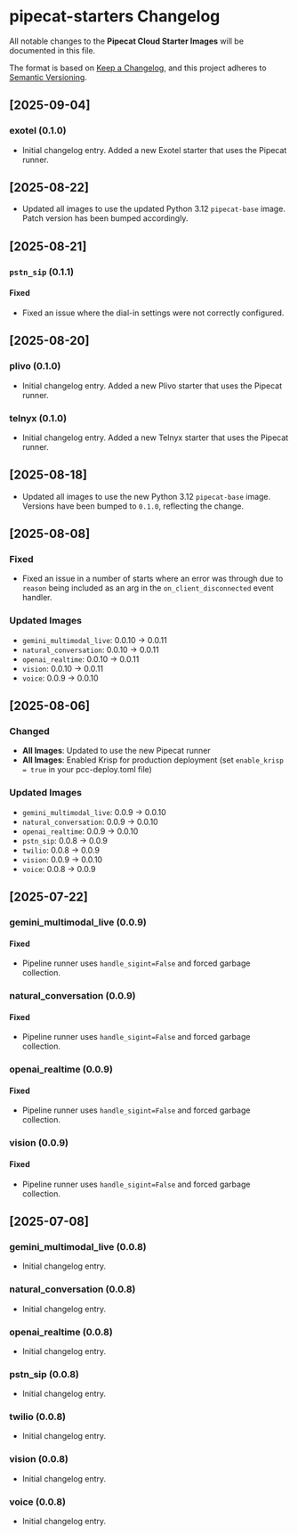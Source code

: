 # pipecat-starters Changelog

All notable changes to the **Pipecat Cloud Starter Images** will be documented in this file.

The format is based on [Keep a Changelog](https://keepachangelog.com/en/1.0.0/),
and this project adheres to [Semantic Versioning](https://semver.org/spec/v2.0.0.html).

## [2025-09-04]

### exotel (0.1.0)

- Initial changelog entry. Added a new Exotel starter that uses the Pipecat
  runner.

## [2025-08-22]

- Updated all images to use the updated Python 3.12 `pipecat-base` image.
  Patch version has been bumped accordingly.

## [2025-08-21]

### `pstn_sip` (0.1.1)

#### Fixed

- Fixed an issue where the dial-in settings were not correctly configured.

## [2025-08-20]

### plivo (0.1.0)

- Initial changelog entry. Added a new Plivo starter that uses the Pipecat
  runner.

### telnyx (0.1.0)

- Initial changelog entry. Added a new Telnyx starter that uses the Pipecat
  runner.

## [2025-08-18]

- Updated all images to use the new Python 3.12 `pipecat-base` image. Versions
  have been bumped to `0.1.0`, reflecting the change.

## [2025-08-08]

### Fixed

- Fixed an issue in a number of starts where an error was through due to
  `reason` being included as an arg in the `on_client_disconnected` event
  handler.

### Updated Images

- `gemini_multimodal_live`: 0.0.10 → 0.0.11
- `natural_conversation`: 0.0.10 → 0.0.11
- `openai_realtime`: 0.0.10 → 0.0.11
- `vision`: 0.0.10 → 0.0.11
- `voice`: 0.0.9 → 0.0.10

## [2025-08-06]

### Changed

- **All Images**: Updated to use the new Pipecat runner
- **All Images**: Enabled Krisp for production deployment (set `enable_krisp = true` in your pcc-deploy.toml file)

### Updated Images

- `gemini_multimodal_live`: 0.0.9 → 0.0.10
- `natural_conversation`: 0.0.9 → 0.0.10
- `openai_realtime`: 0.0.9 → 0.0.10
- `pstn_sip`: 0.0.8 → 0.0.9
- `twilio`: 0.0.8 → 0.0.9
- `vision`: 0.0.9 → 0.0.10
- `voice`: 0.0.8 → 0.0.9

## [2025-07-22]

### gemini_multimodal_live (0.0.9)

#### Fixed

- Pipeline runner uses `handle_sigint=False` and forced garbage collection.

### natural_conversation (0.0.9)

#### Fixed

- Pipeline runner uses `handle_sigint=False` and forced garbage collection.

### openai_realtime (0.0.9)

#### Fixed

- Pipeline runner uses `handle_sigint=False` and forced garbage collection.

### vision (0.0.9)

#### Fixed

- Pipeline runner uses `handle_sigint=False` and forced garbage collection.

## [2025-07-08]

### gemini_multimodal_live (0.0.8)

- Initial changelog entry.

### natural_conversation (0.0.8)

- Initial changelog entry.

### openai_realtime (0.0.8)

- Initial changelog entry.

### pstn_sip (0.0.8)

- Initial changelog entry.

### twilio (0.0.8)

- Initial changelog entry.

### vision (0.0.8)

- Initial changelog entry.

### voice (0.0.8)

- Initial changelog entry.
